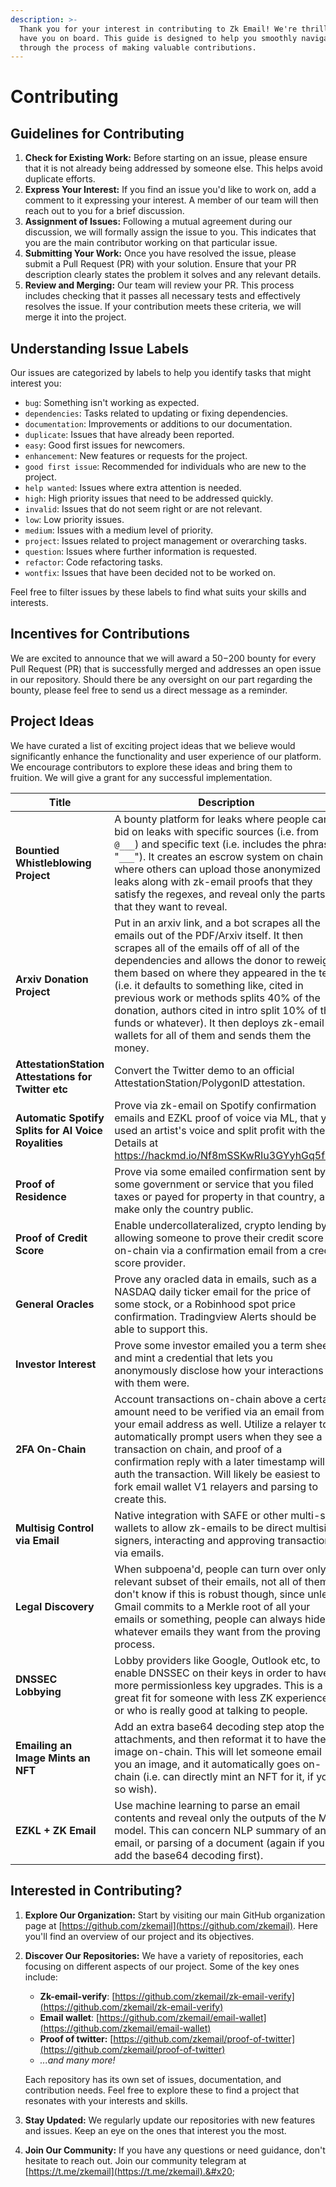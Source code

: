 ```yaml
---
description: >-
  Thank you for your interest in contributing to Zk Email! We're thrilled to
  have you on board. This guide is designed to help you smoothly navigate
  through the process of making valuable contributions.
---
```


# Contributing

## Guidelines for Contributing&#x20;

1. **Check for Existing Work:** Before starting on an issue, please ensure that it is not already being addressed by someone else. This helps avoid duplicate efforts.
2. **Express Your Interest:** If you find an issue you'd like to work on, add a comment to it expressing your interest. A member of our team will then reach out to you for a brief discussion.
3. **Assignment of Issues:** Following a mutual agreement during our discussion, we will formally assign the issue to you. This indicates that you are the main contributor working on that particular issue.
4. **Submitting Your Work:** Once you have resolved the issue, please submit a Pull Request (PR) with your solution. Ensure that your PR description clearly states the problem it solves and any relevant details.
5. **Review and Merging:** Our team will review your PR. This process includes checking that it passes all necessary tests and effectively resolves the issue. If your contribution meets these criteria, we will merge it into the project.

## Understanding Issue Labels

Our issues are categorized by labels to help you identify tasks that might interest you:

* `bug`: Something isn't working as expected.
* `dependencies`: Tasks related to updating or fixing dependencies.
* `documentation`: Improvements or additions to our documentation.
* `duplicate`: Issues that have already been reported.
* `easy`: Good first issues for newcomers.
* `enhancement`: New features or requests for the project.
* `good first issue`: Recommended for individuals who are new to the project.
* `help wanted`: Issues where extra attention is needed.
* `high`: High priority issues that need to be addressed quickly.
* `invalid`: Issues that do not seem right or are not relevant.
* `low`: Low priority issues.
* `medium`: Issues with a medium level of priority.
* `project`: Issues related to project management or overarching tasks.
* `question`: Issues where further information is requested.
* `refactor`: Code refactoring tasks.
* `wontfix`: Issues that have been decided not to be worked on.

Feel free to filter issues by these labels to find what suits your skills and interests.

## Incentives for Contributions

We are excited to announce that we will award a $50-$200 bounty for every Pull Request (PR) that is successfully merged and addresses an open issue in our repository. Should there be any oversight on our part regarding the bounty, please feel free to send us a direct message as a reminder.

## Project Ideas

We have curated a list of exciting project ideas that we believe would significantly enhance the functionality and user experience of our platform. We encourage contributors to explore these ideas and bring them to fruition. We will give a grant for any successful implementation.

| Title | Description |
| --- | --- |
| **Bountied Whistleblowing Project** | A bounty platform for leaks where people can bid on leaks with specific sources (i.e. from `@___`) and specific text (i.e. includes the phrase "`___`"). It creates an escrow system on chain where others can upload those anonymized leaks along with zk-email proofs that they satisfy the regexes, and reveal only the parts that they want to reveal. |
| **Arxiv Donation Project** | Put in an arxiv link, and a bot scrapes all the emails out of the PDF/Arxiv itself. It then scrapes all of the emails off of all of the dependencies and allows the donor to reweight them based on where they appeared in the text (i.e. it defaults to something like, cited in previous work or methods splits 40% of the donation, authors cited in intro split 10% of the funds or whatever). It then deploys zk-email wallets for all of them and sends them the money. |
| **AttestationStation Attestations for Twitter etc** | Convert the Twitter demo to an official AttestationStation/PolygonID attestation. |
| **Automatic Spotify Splits for AI Voice Royalities** | Prove via zk-email on Spotify confirmation emails and EZKL proof of voice via ML, that you used an artist's voice and split profit with them. Details at https://hackmd.io/Nf8mSSKwRIu3GYyhGq5f9A |
| **Proof of Residence** | Prove via some emailed confirmation sent by some government or service that you filed taxes or payed for property in that country, and make only the country public. |
| **Proof of Credit Score** | Enable undercollateralized, crypto lending by allowing someone to prove their credit score on-chain via a confirmation email from a credit score provider. |
| **General Oracles** | Prove any oracled data in emails, such as a NASDAQ daily ticker email for the price of some stock, or a Robinhood spot price confirmation. Tradingview Alerts should be able to support this. |
| **Investor Interest** | Prove some investor emailed you a term sheet, and mint a credential that lets you anonymously disclose how your interactions with them were. |
| **2FA On-Chain** | Account transactions on-chain above a certain amount need to be verified via an email from your email address as well. Utilize a relayer to automatically prompt users when they see a transaction on chain, and proof of a confirmation reply with a later timestamp will auth the transaction. Will likely be easiest to fork email wallet V1 relayers and parsing to create this. |
| **Multisig Control via Email** | Native integration with SAFE or other multi-sig wallets to allow zk-emails to be direct multisig signers, interacting and approving transactions via emails. |
| **Legal Discovery** | When subpoena'd, people can turn over only a relevant subset of their emails, not all of them. I don't know if this is robust though, since unless Gmail commits to a Merkle root of all your emails or something, people can always hide whatever emails they want from the proving process. |
| **DNSSEC Lobbying** | Lobby providers like Google, Outlook etc, to enable DNSSEC on their keys in order to have more permissionless key upgrades. This is a great fit for someone with less ZK experience or who is really good at talking to people. |
| **Emailing an Image Mints an NFT** | Add an extra base64 decoding step atop the attachments, and then reformat it to have the image on-chain. This will let someone email you an image, and it automatically goes on-chain (i.e. can directly mint an NFT for it, if you so wish). |
| **EZKL + ZK Email** | Use machine learning to parse an email contents and reveal only the outputs of the ML model. This can concern NLP summary of an email, or parsing of a document (again if you add the base64 decoding first). |

## Interested in Contributing?

1. **Explore Our Organization:** Start by visiting our main GitHub organization page at [https://github.com/zkemail](https://github.com/zkemail). Here you'll find an overview of our project and its objectives.
2.  **Discover Our Repositories:** We have a variety of repositories, each focusing on different aspects of our project. Some of the key ones include:

    * **Zk-email-verify**: [https://github.com/zkemail/zk-email-verify](https://github.com/zkemail/zk-email-verify)
    * **Email wallet**: [https://github.com/zkemail/email-wallet](https://github.com/zkemail/email-wallet)
    * **Proof of twitter:** [https://github.com/zkemail/proof-of-twitter](https://github.com/zkemail/proof-of-twitter)
    * _...and many more!_

    Each repository has its own set of issues, documentation, and contribution needs. Feel free to explore these to find a project that resonates with your interests and skills.
3. **Stay Updated:** We regularly update our repositories with new features and issues. Keep an eye on the ones that interest you the most.
4. **Join Our Community:** If you have any questions or need guidance, don't hesitate to reach out. Join our community telegram at [https://t.me/zkemail](https://t.me/zkemail).&#x20;
